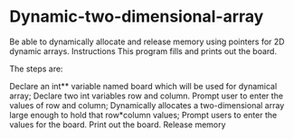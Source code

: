 # Dynamic-two-dimensional-array

Be able to dynamically allocate and release memory using pointers for 2D dynamic arrays. 
Instructions
This program fills and prints out the board. 

The steps are:

Declare an int** variable named board which will be used for dynamical array;
Declare two int variables row and column.
Prompt user to enter the values of row and column;
Dynamically allocates a two-dimensional array large enough to hold that row*column values;
Prompt users to enter the values for the board.
Print out the board.
Release memory
